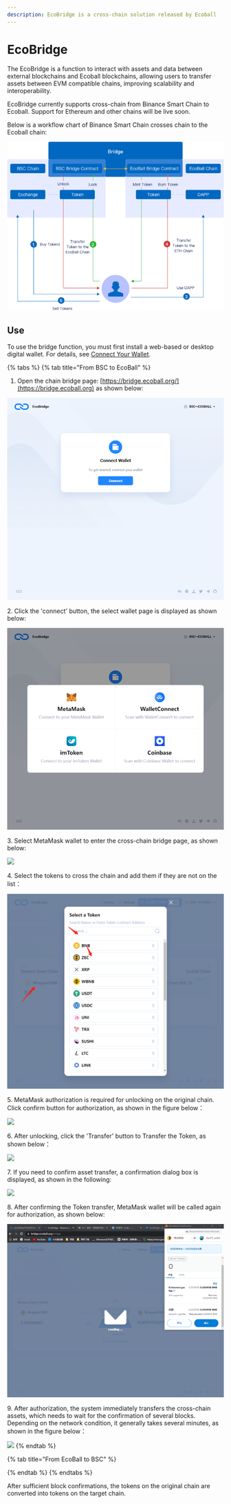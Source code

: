 ```yaml
---
description: EcoBridge is a cross-chain solution released by Ecoball
---
```


# EcoBridge

The EcoBridge is a function to interact with assets and data between external blockchains and Ecoball blockchains, allowing users to transfer assets between EVM compatible chains, improving scalability and interoperability.

EcoBridge currently supports cross-chain from Binance Smart Chain to Ecoball. Support for Ethereum and other chains will be live soon.

Below is a workflow chart of Binance Smart Chain crosses chain to the Ecoball chain:

![](<../.gitbook/assets/编组 3.png>)

## Use

To use the bridge function, you must first install a web-based or desktop digital wallet. For details, see [Connect Your Wallet](https://docs.ecoball.org/for-users/digital-wallet/web-digital-wallet).

{% tabs %}
{% tab title="From BSC to EcoBall" %}
1. Open the chain bridge page: [https://bridge.ecoball.org/](https://bridge.ecoball.org) as shown below:



![](<../.gitbook/assets/1637305682(1) (1).png>)



&#x20;2\. Click the 'connect' button, the select wallet page is displayed as shown below:



![](<../.gitbook/assets/1637305748(1) (1).png>)



3\. Select MetaMask wallet to enter the cross-chain bridge page, as shown below:



![](../.gitbook/assets/1637557934\(1\).png)



4\. Select the tokens to cross the chain and add them if they are not on the list：



![](<../.gitbook/assets/1637306274(1) (1).png>)



5\. MetaMask authorization is required for unlocking on the original chain. Click confirm button for authorization, as shown in the figure below：



![](../.gitbook/assets/微信图片编辑\_20211122112636.jpg)



6\. After unlocking, click the 'Transfer' button to Transfer the Token, as shown below：



![](<../.gitbook/assets/微信图片编辑\_20211122111410 (1).jpg>)



7\. If you need to confirm asset transfer, a confirmation dialog box is displayed, as shown in the following:



![](../.gitbook/assets/1637553173\(1\).png)



8\. After confirming the Token transfer, MetaMask wallet will be called again for authorization, as shown below:



![](<../.gitbook/assets/1212121 (1).png>)



9\. After authorization, the system immediately transfers the cross-chain assets, which needs to wait for the confirmation of several blocks. Depending on the network condition, it generally takes several minutes, as shown in the figure below：



![](../.gitbook/assets/1637553335\(1\).png)
{% endtab %}

{% tab title="From EcoBall to BSC" %}

{% endtab %}
{% endtabs %}

After sufficient block confirmations, the tokens on the original chain are converted into tokens on the target chain.
